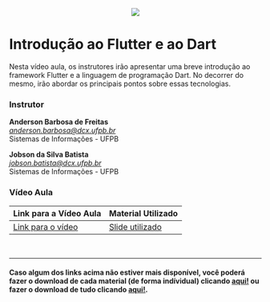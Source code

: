 <p align="center">
  <img src="https://github.com/a4s-ufpb/Designs/blob/master/logo_slogan.png" />
</p>

# Introdução ao Flutter e ao Dart

Nesta vídeo aula, os instrutores irão apresentar uma breve introdução ao framework Flutter e a linguagem de programação Dart. No decorrer do mesmo, irão abordar os principais pontos sobre essas tecnologias.

### Instrutor
**Anderson Barbosa de Freitas** </br>
*anderson.barbosa@dcx.ufpb.br* </br>
Sistemas de Informações - UFPB 

**Jobson da Silva Batista** </br>
*jobson.batista@dcx.ufpb.br* </br>
Sistemas de Informações - UFPB 



### Vídeo Aula

| Link para a Vídeo Aula | Material Utilizado |
| -- | -- |
| [Link para o vídeo](https://www.youtube.com/watch?v=ObFG5IZ3XD0) | [Slide utilizado ](https://docs.google.com/presentation/d/1mefpoXKSajlXuqN4uGCPhEB8FtL6xO9HNGxdQnVLjiI/edit?usp=sharing) 

</br>

--- 
#### Caso algum dos links acima não estiver mais disponível, você poderá fazer o download de cada material (de forma indívidual) clicando [aqui!](https://github.com/a4s-ufpb/Acoes-Formacao/tree/master/Introducao-ao-Flutter-e-Dart) ou fazer o download de tudo clicando [aqui!](https://drive.google.com/file/d/1ZlGVH-6LNlkos0-GNBXScg8uOY10JyK1/view?usp=sharing).
